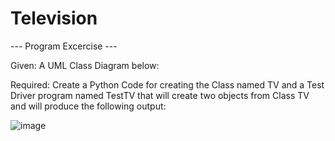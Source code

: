 # Television
--- Program Excercise ---

Given: A UML Class Diagram below:

Required: Create a Python Code for creating the Class named TV and a Test Driver program named TestTV that will create two objects from Class TV and will produce the following output:

![image](https://github.com/christian-dating12/Television/assets/129758910/ef1734ab-d798-42d9-a59c-4f259a629d02)
